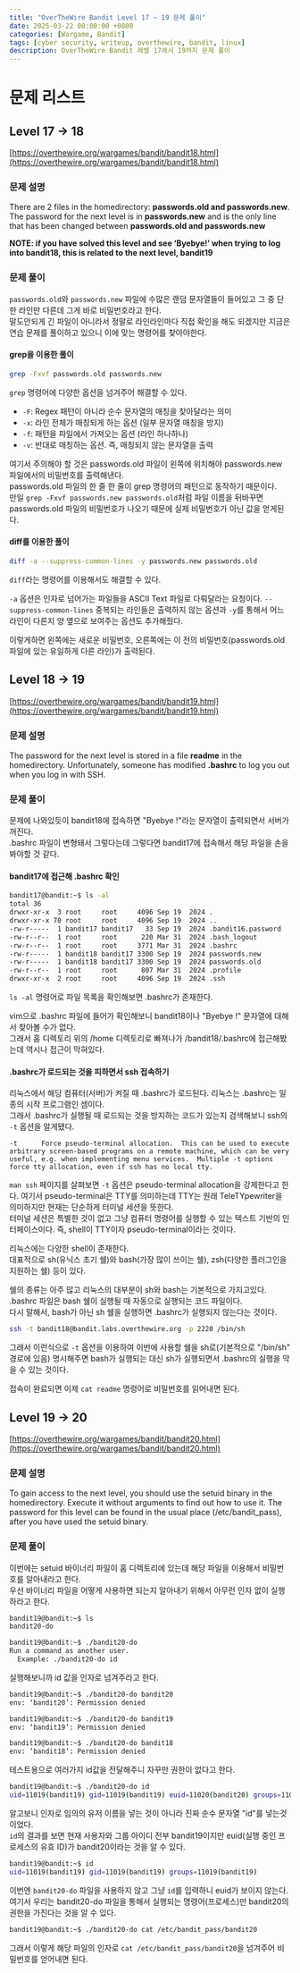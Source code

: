 ```yaml
---
title: "OverTheWire Bandit Level 17 ~ 19 문제 풀이"
date: 2025-03-22 00:00:00 +0800
categories: [Wargame, Bandit]
tags: [cyber security, writeup, overthewire, bandit, linux]
description: OverTheWire Bandit 레벨 17에서 19까지 문제 풀이
---
```


# 문제 리스트
## Level 17 -> 18
[https://overthewire.org/wargames/bandit/bandit18.html](https://overthewire.org/wargames/bandit/bandit18.html)
### 문제 설명
There are 2 files in the homedirectory: **passwords.old and passwords.new**. The password for the next level is in **passwords.new** and is the only line that has been changed between **passwords.old and passwords.new**

**NOTE: if you have solved this level and see ‘Byebye!’ when trying to log into bandit18, this is related to the next level, bandit19**
### 문제 풀이
`passwords.old`와 `passwords.new` 파일에 수많은 랜덤 문자열들이 들어있고 그 중 단 한 라인만 다른데 그게 바로 비밀번호라고 한다.<br />
말도안되게 긴 파일이 아니라서 정말로 라인라인마다 직접 확인을 해도 되겠지만 지금은 연습 문제를 풀이하고 있으니 이에 맞는 명령어를 찾아야한다.<br />
#### grep을 이용한 풀이
```bash
grep -Fxvf passwords.old passwords.new
```
`grep` 명령어에 다양한 옵션을 넘겨주어 해결할 수 있다.<br />

* `-F`: Regex 패턴이 아니라 순수 문자열의 매칭을 찾아달라는 의미 
*  `-x`: 라인 전체가 매칭되게 하는 옵션 (일부 문자열 매칭을 방지)
* `-f`: 패턴을 파일에서 가져오는 옵션 (라인 하나하나)
* `-v`: 반대로 매칭하는 옵션. 즉, 매칭되지 않는 문자열을 출력

여기서 주의해야 할 것은 passwords.old 파일이 왼쪽에 위치해야 passwords.new 파일에서의 비밀번호를 출력해낸다. <br />
passwords.old 파일의 한 줄 한 줄이 grep 명령어의 패턴으로 동작하기 때문이다.<br />
만일 `grep -Fxvf passwords.new passwords.old`처럼 파일 이름을 뒤바꾸면 passwords.old 파일의 비밀번호가 나오기 때문에 실제 비밀번호가 아닌 값을 얻게된다.
#### diff를 이용한 풀이
```bash
diff -a --suppress-common-lines -y passwords.new passwords.old
```
`diff`라는 명령어를 이용해서도 해결할 수 있다.<br />

`-a` 옵션은 인자로 넘어가는 파일들을 ASCII Text 파일로 다뤄달라는 요청이다. `--suppress-common-lines` 중복되는 라인들은 출력하지 않는 옵션과 `-y`를 통해서 어느 라인이 다른지 양 옆으로 보여주는 옵션도 추가해줬다.<br />

이렇게하면 왼쪽에는 새로운 비밀번호, 오른쪽에는 이 전의 비밀번호(passwords.old 파일에 있는 유일하게 다른 라인)가 출력된다.
## Level 18 -> 19
[https://overthewire.org/wargames/bandit/bandit19.html](https://overthewire.org/wargames/bandit/bandit19.html)
### 문제 설명
The password for the next level is stored in a file **readme** in the homedirectory. Unfortunately, someone has modified **.bashrc** to log you out when you log in with SSH.
### 문제 풀이
문제에 나와있듯이 bandit18에 접속하면 "Byebye !"라는 문자열이 출력되면서 서버가 꺼진다.<br />
.bashrc 파일이 변형돼서 그렇다는데 그렇다면 bandit17에 접속해서 해당 파일을 손을 봐야할 것 같다.
#### bandit17에 접근해 .bashrc 확인
```bash
bandit17@bandit:~$ ls -al
total 36
drwxr-xr-x  3 root     root     4096 Sep 19  2024 .
drwxr-xr-x 70 root     root     4096 Sep 19  2024 ..
-rw-r-----  1 bandit17 bandit17   33 Sep 19  2024 .bandit16.password
-rw-r--r--  1 root     root      220 Mar 31  2024 .bash_logout
-rw-r--r--  1 root     root     3771 Mar 31  2024 .bashrc
-rw-r-----  1 bandit18 bandit17 3300 Sep 19  2024 passwords.new
-rw-r-----  1 bandit18 bandit17 3300 Sep 19  2024 passwords.old
-rw-r--r--  1 root     root      807 Mar 31  2024 .profile
drwxr-xr-x  2 root     root     4096 Sep 19  2024 .ssh
```
`ls -al` 명령어로 파일 목록을 확인해보면 .bashrc가 존재한다.<br />

vim으로 .bashrc 파일에 들어가 확인해보니 bandit18이나 "Byebye !" 문자열에 대해서 찾아볼 수가 없다.<br />
그래서 홈 디렉토리 위의 /home 디렉토리로 빠져나가 /bandit18/.bashrc에 접근해봤는데 역시나 접근이 막혀있다.
#### .bashrc가 로드되는 것을 피하면서 ssh 접속하기
리눅스에서 해당 컴퓨터(서버)가 켜질 때 .bashrc가 로드된다. 리눅스는 .bashrc는 일종의 시작 프로그램인 셈이다.<br />
그래서 .bashrc가 실행될 때 로드되는 것을 방지하는 코드가 있는지 검색해보니 ssh의 `-t` 옵션을 알게됐다.<br />

```
-t      Force pseudo-terminal allocation.  This can be used to execute arbitrary screen-based programs on a remote machine, which can be very useful, e.g. when implementing menu services.  Multiple -t options force tty allocation, even if ssh has no local tty.
```
`man ssh` 페이지를 살펴보면 `-t` 옵션은 pseudo-terminal allocation을 강제한다고 한다. 여기서 pseudo-terminal은 TTY를 의미하는데 TTY는 원래 TeleTYpewriter을 의미하지만 현재는 단순하게 터미널 세션을 뜻한다.<br />
터미널 세션은 특별한 것이 없고 그냥 컴퓨터 명령어를 실행할 수 있는 텍스트 기반의 인터페이스이다. 즉, shell이 TTY이자 pseudo-terminal이라는 것이다.<br />

리눅스에는 다양한 shell이 존재한다.<br />
대표적으로 sh(유닉스 초기 쉘)와 bash(가장 많이 쓰이는 쉘), zsh(다양한 플러그인을 지원하는 쉘) 등이 있다.<br />

쉘의 종류는 아주 많고 리눅스의 대부분이 sh와 bash는 기본적으로 가지고있다. <br />
.bashrc 파일은 bash 쉘이 실행될 때 자동으로 실행되는 코드 파일이다.<br />
다시 말해서, bash가 아닌 sh 쉘을 실행하면 .bashrc가 실행되지 않는다는 것이다.<br />

```bash
ssh -t bandit18@bandit.labs.overthewire.org -p 2220 /bin/sh
```
그래서 이런식으로 `-t` 옵션을 이용하여 이번에 사용할 쉘을 sh로(기본적으로 "/bin/sh" 경로에 있음) 명시해주면 bash가 실행되는 대신 sh가 실행되면서 .bashrc의 실행을 막을 수 있는 것이다.<br />

접속이 완료되면 이제 `cat readme` 명령어로 비밀번호를 읽어내면 된다.
## Level 19 -> 20
[https://overthewire.org/wargames/bandit/bandit20.html](https://overthewire.org/wargames/bandit/bandit20.html)
### 문제 설명
To gain access to the next level, you should use the setuid binary in the homedirectory. Execute it without arguments to find out how to use it. The password for this level can be found in the usual place (/etc/bandit_pass), after you have used the setuid binary.
### 문제 풀이
이번에는 setuid 바이너리 파일이 홈 디렉토리에 있는데 해당 파일을 이용해서 비밀번호를 알아내라고 한다.<br />
우선 바이너리 파일을 어떻게 사용하면 되는지 알아내기 위해서 아무런 인자 없이 실행하라고 한다.<br />
```bash
bandit19@bandit:~$ ls
bandit20-do

bandit19@bandit:~$ ./bandit20-do
Run a command as another user.
  Example: ./bandit20-do id
```
실행해보니까 id 값을 인자로 넘겨주라고 한다.<br />

```bash
bandit19@bandit:~$ ./bandit20-do bandit20
env: ‘bandit20’: Permission denied

bandit19@bandit:~$ ./bandit20-do bandit19
env: ‘bandit19’: Permission denied

bandit19@bandit:~$ ./bandit20-do bandit18
env: ‘bandit18’: Permission denied
```
테스트용으로 여러가지 id값을 전달해주니 자꾸만 권한이 없다고 한다.

```bash
bandit19@bandit:~$ ./bandit20-do id
uid=11019(bandit19) gid=11019(bandit19) euid=11020(bandit20) groups=11019(bandit19)
```
알고보니 인자로 임의의 유저 이름을 넣는 것이 아니라 진짜 순수 문자열 "id"를 넣는것이었다.<br />
`id`의 결과를 보면 현재 사용자와 그룹 아이디 전부 bandit19이지만 euid(실행 중인 프로세스의 유효 ID)가 bandit20이라는 것을 알 수 있다.<br />

```bash
bandit19@bandit:~$ id
uid=11019(bandit19) gid=11019(bandit19) groups=11019(bandit19)
```
이번엔 `bandit20-do` 파일을 사용하지 않고 그냥 `id`를 입력하니 euid가 보이지 않는다.<br />
여기서 우리는 bandit20-do 파일을 통해서 실행되는 명령어(프로세스)만 bandit20의 권한을 가진다는 것을 알 수 있다.<br />

```bash
bandit19@bandit:~$ ./bandit20-do cat /etc/bandit_pass/bandit20
```
그래서 이렇게 해당 파일의 인자로 `cat /etc/bandit_pass/bandit20`을 넘겨주어 비밀번호를 얻어내면 된다.